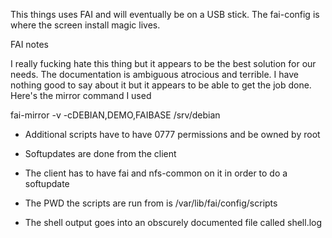 This things uses FAI and will eventually be on a USB stick. The fai-config is where the screen install magic lives.


FAI notes

  I really fucking hate this thing but it appears to be the best 
  solution for our needs. The documentation is ambiguous atrocious
  and terrible.  I have nothing good to say about it but it appears
  to be able to get the job done.  Here's the mirror command I used

  fai-mirror -v -cDEBIAN,DEMO,FAIBASE /srv/debian

  * Additional scripts have to have 0777 permissions and be owned by root

  * Softupdates are done from the client

  * The client has to have fai and nfs-common on it in order to do a softupdate

  * The PWD the scripts are run from is /var/lib/fai/config/scripts

  * The shell output goes into an obscurely documented file called shell.log
